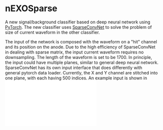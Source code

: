 # nEXOSparse
A new signal/background classifier based on deep neural network using [PyTorch](https://pytorch.org/docs/stable/index.html). The new classifier uses [SparseConvNet](https://github.com/facebookresearch/SparseConvNet) to solve the problem of size of current waveform in the other classifier.

The input of the network is composed with the waveform on a "hit" channel and its position on the anode. Due to the high efficiency of SparseConvNet in dealing with sparse matrix, the input current waveform requires no downsampling. The length of the waveform is set to be 1700. In principle, the input could have multiple planes, similar to general deep neural network. SparseConvNet has its own input interface that does differently with general pytorch data loader. Currently, the X
and Y channel are stitched into one plane, with each having 500 indices. An example input is shown in ![Fig. 1](./images/example_wf.pdf)
